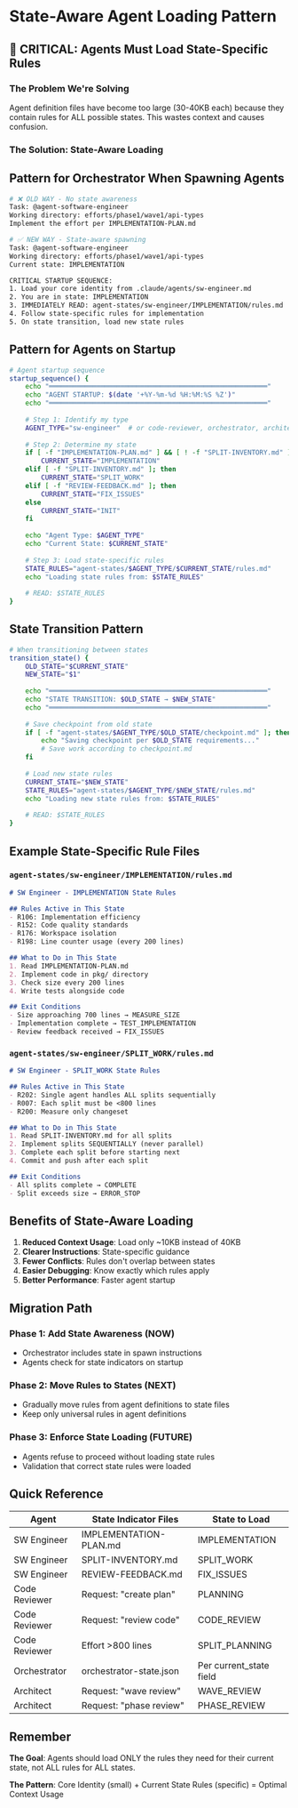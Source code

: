 # State-Aware Agent Loading Pattern

## 🚨 CRITICAL: Agents Must Load State-Specific Rules

### The Problem We're Solving
Agent definition files have become too large (30-40KB each) because they contain rules for ALL possible states. This wastes context and causes confusion.

### The Solution: State-Aware Loading

## Pattern for Orchestrator When Spawning Agents

```bash
# ❌ OLD WAY - No state awareness
Task: @agent-software-engineer
Working directory: efforts/phase1/wave1/api-types
Implement the effort per IMPLEMENTATION-PLAN.md

# ✅ NEW WAY - State-aware spawning
Task: @agent-software-engineer
Working directory: efforts/phase1/wave1/api-types
Current state: IMPLEMENTATION

CRITICAL STARTUP SEQUENCE:
1. Load your core identity from .claude/agents/sw-engineer.md
2. You are in state: IMPLEMENTATION
3. IMMEDIATELY READ: agent-states/sw-engineer/IMPLEMENTATION/rules.md
4. Follow state-specific rules for implementation
5. On state transition, load new state rules
```

## Pattern for Agents on Startup

```bash
# Agent startup sequence
startup_sequence() {
    echo "═══════════════════════════════════════════════════════"
    echo "AGENT STARTUP: $(date '+%Y-%m-%d %H:%M:%S %Z')"
    echo "═══════════════════════════════════════════════════════"
    
    # Step 1: Identify my type
    AGENT_TYPE="sw-engineer"  # or code-reviewer, orchestrator, architect
    
    # Step 2: Determine my state
    if [ -f "IMPLEMENTATION-PLAN.md" ] && [ ! -f "SPLIT-INVENTORY.md" ]; then
        CURRENT_STATE="IMPLEMENTATION"
    elif [ -f "SPLIT-INVENTORY.md" ]; then
        CURRENT_STATE="SPLIT_WORK"
    elif [ -f "REVIEW-FEEDBACK.md" ]; then
        CURRENT_STATE="FIX_ISSUES"
    else
        CURRENT_STATE="INIT"
    fi
    
    echo "Agent Type: $AGENT_TYPE"
    echo "Current State: $CURRENT_STATE"
    
    # Step 3: Load state-specific rules
    STATE_RULES="agent-states/$AGENT_TYPE/$CURRENT_STATE/rules.md"
    echo "Loading state rules from: $STATE_RULES"
    
    # READ: $STATE_RULES
}
```

## State Transition Pattern

```bash
# When transitioning between states
transition_state() {
    OLD_STATE="$CURRENT_STATE"
    NEW_STATE="$1"
    
    echo "═══════════════════════════════════════════════════════"
    echo "STATE TRANSITION: $OLD_STATE → $NEW_STATE"
    echo "═══════════════════════════════════════════════════════"
    
    # Save checkpoint from old state
    if [ -f "agent-states/$AGENT_TYPE/$OLD_STATE/checkpoint.md" ]; then
        echo "Saving checkpoint per $OLD_STATE requirements..."
        # Save work according to checkpoint.md
    fi
    
    # Load new state rules
    CURRENT_STATE="$NEW_STATE"
    STATE_RULES="agent-states/$AGENT_TYPE/$NEW_STATE/rules.md"
    echo "Loading new state rules from: $STATE_RULES"
    
    # READ: $STATE_RULES
}
```

## Example State-Specific Rule Files

### `agent-states/sw-engineer/IMPLEMENTATION/rules.md`
```markdown
# SW Engineer - IMPLEMENTATION State Rules

## Rules Active in This State
- R106: Implementation efficiency
- R152: Code quality standards
- R176: Workspace isolation
- R198: Line counter usage (every 200 lines)

## What to Do in This State
1. Read IMPLEMENTATION-PLAN.md
2. Implement code in pkg/ directory
3. Check size every 200 lines
4. Write tests alongside code

## Exit Conditions
- Size approaching 700 lines → MEASURE_SIZE
- Implementation complete → TEST_IMPLEMENTATION
- Review feedback received → FIX_ISSUES
```

### `agent-states/sw-engineer/SPLIT_WORK/rules.md`
```markdown
# SW Engineer - SPLIT_WORK State Rules

## Rules Active in This State
- R202: Single agent handles ALL splits sequentially
- R007: Each split must be <800 lines
- R200: Measure only changeset

## What to Do in This State
1. Read SPLIT-INVENTORY.md for all splits
2. Implement splits SEQUENTIALLY (never parallel)
3. Complete each split before starting next
4. Commit and push after each split

## Exit Conditions
- All splits complete → COMPLETE
- Split exceeds size → ERROR_STOP
```

## Benefits of State-Aware Loading

1. **Reduced Context Usage**: Load only ~10KB instead of 40KB
2. **Clearer Instructions**: State-specific guidance
3. **Fewer Conflicts**: Rules don't overlap between states
4. **Easier Debugging**: Know exactly which rules apply
5. **Better Performance**: Faster agent startup

## Migration Path

### Phase 1: Add State Awareness (NOW)
- Orchestrator includes state in spawn instructions
- Agents check for state indicators on startup

### Phase 2: Move Rules to States (NEXT)
- Gradually move rules from agent definitions to state files
- Keep only universal rules in agent definitions

### Phase 3: Enforce State Loading (FUTURE)
- Agents refuse to proceed without loading state rules
- Validation that correct state rules were loaded

## Quick Reference

| Agent | State Indicator Files | State to Load |
|-------|----------------------|---------------|
| SW Engineer | IMPLEMENTATION-PLAN.md | IMPLEMENTATION |
| SW Engineer | SPLIT-INVENTORY.md | SPLIT_WORK |
| SW Engineer | REVIEW-FEEDBACK.md | FIX_ISSUES |
| Code Reviewer | Request: "create plan" | PLANNING |
| Code Reviewer | Request: "review code" | CODE_REVIEW |
| Code Reviewer | Effort >800 lines | SPLIT_PLANNING |
| Orchestrator | orchestrator-state.json | Per current_state field |
| Architect | Request: "wave review" | WAVE_REVIEW |
| Architect | Request: "phase review" | PHASE_REVIEW |

## Remember

**The Goal**: Agents should load ONLY the rules they need for their current state, not ALL rules for ALL states.

**The Pattern**: Core Identity (small) + Current State Rules (specific) = Optimal Context Usage